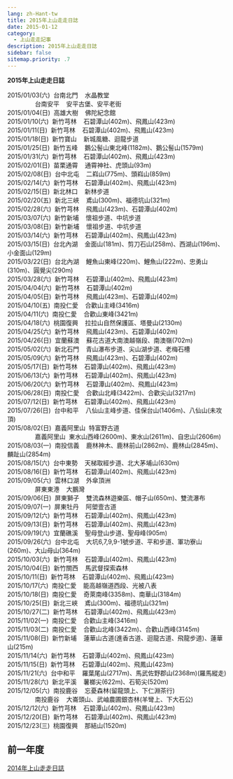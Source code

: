```yaml
---
lang: zh-Hant-tw
title: 2015年上山走走日誌
date: 2015-01-12
category: 
  - 上山走走記事
description: 2015年上山走走日誌
sidebar: false
sitemap.priority: .7
---
```


**2015年上山走走日誌**

<!-- more -->

2015/01/03(六)  台南北門    水晶教堂  
                台南安平    安平古堡、安平老街  
2015/01/04(日)  高雄大樹    佛陀紀念館  
2015/01/10(六)  新竹芎林    石碧潭山(402m)、飛鳳山(423m)  
2015/01/11(日)  新竹芎林    石碧潭山(402m)、飛鳳山(423m)  
2015/01/18(日)  新竹寶山    新城風糖、迴龍步道  
2015/01/25(日)  新竹五峰    鵝公髻山東北峰(1182m)、鵝公髻山(1579m)  
2015/01/31(六)  新竹芎林    石碧潭山(402m)、飛鳳山(423m)  
2015/02/01(日)  苗栗通霄    通霄神社、虎頭山(93m)  
2015/02/08(日)  台中北屯    二嵙山(775m)、頭嵙山(859m)  
2015/02/14(六)  新竹芎林    石碧潭山(402m)、飛鳳山(423m)  
2015/02/15(日)  新北林口    新林步道  
2015/02/20(五)  新北三峽    鳶山(300m)、福德坑山(321m)  
2015/02/28(六)  新竹芎林    飛鳳山(423m)、石碧潭山(402m)  
2015/03/07(六)  新竹新埔    懷祖步道、中坑步道  
2015/03/08(日)  新竹新埔    懷祖步道、中坑步道  
2015/03/14(六)  新竹芎林    石碧潭山(402m)、飛鳳山(423m)  
2015/03/15(日)  台北內湖    金面山(181m)、剪刀石山(258m)、西湖山(196m)、小金面山(129m)  
2015/03/22(日)  台北內湖    鯉魚山東峰(220m)、鯉魚山(222m)、忠勇山(310m)、圓覺尖(290m)  
2015/03/28(六)  新竹芎林    石碧潭山(402m)、飛鳳山(423m)  
2015/04/04(六)  新竹芎林    石碧潭山(402m)  
2015/04/05(日)  新竹芎林    飛鳳山(423m)、石碧潭山(402m)  
2015/04/10(五)  南投仁愛    合歡山主峰(3416m)  
2015/04/11(六)  南投仁愛    合歡山東峰(3421m)  
2015/04/18(六)  桃園復興    拉拉山自然保護區、塔曼山(2130m)  
2015/04/25(六)  新竹芎林    飛鳳山(423m)、石碧潭山(402m)  
2015/04/26(日)  宜蘭蘇澳    蘇花古道大南澳越嶺段、南澳嶺(702m)  
2015/05/02(六)  新北石門    青山瀑布步道、尖山湖步道、老梅石槽  
2015/05/09(六)  新竹芎林    飛鳳山(423m)、石碧潭山(402m)  
2015/05/17(日)  新竹芎林    石碧潭山(402m)、飛鳳山(423m)  
2015/06/13(六)  新竹芎林    石碧潭山(402m)、飛鳳山(423m)  
2015/06/20(六)  新竹芎林    石碧潭山(402m)、飛鳳山(423m)  
2015/06/28(日)  南投仁愛    合歡山北峰(3422m)、合歡尖山(3217m)  
2015/07/12(日)  新竹芎林    石碧潭山(402m)、飛鳳山(423m)  
2015/07/26(日)  台中和平    八仙山主峰步道、佳保台山(1406m)、八仙山(未攻頂)  
2015/08/02(日)  嘉義阿里山  特富野古道  
                嘉義阿里山  東水山西峰(2600m)、東水山(2611m)、自忠山(2606m)  
2015/08/03(一)  南投信義    鹿林神木、鹿林前山(2862m)、鹿林山(2845m)、麟趾山(2854m)  
2015/08/15(六)  台中東勢    天梯取經步道、北大茅埔山(630m)  
2015/08/16(日)  新竹芎林    石碧潭山(402m)、飛鳳山(423m)  
2015/09/05(六)  雲林口湖    外傘頂洲  
                屏東東港    大鵬灣  
2015/09/06(日)  屏東獅子    雙流森林遊樂區、帽子山(650m)、雙流瀑布  
2015/09/07(一)  屏東牡丹    阿塱壹古道  
2015/09/12(六)  新竹芎林    石碧潭山(402m)、飛鳳山(423m)  
2015/09/13(日)  新竹芎林    石碧潭山(402m)、飛鳳山(423m)  
2015/09/19(六)  宜蘭礁溪    聖母登山步道、聖母峰(905m)  
2015/09/26(六)  台中北屯    大坑6,7,9,9-1號步道、平和步道、軍功寮山(260m)、大山母山(364m)  
2015/10/03(六)  新竹芎林    石碧潭山(402m)、飛鳳山(423m)  
2015/10/04(日)  新竹關西    馬武督探索森林  
2015/10/11(日)  新竹芎林    石碧潭山(402m)、飛鳳山(423m)  
2015/10/17(六)  南投仁愛    能高越嶺道西段、光被八表  
2015/10/18(日)  南投仁愛    奇萊南峰(3358m)、南華山(3184m)  
2015/10/25(日)  新北三峽    鳶山(300m)、福德坑山(321m)  
2015/10/27(二)  新竹芎林    石碧潭山(402m)、飛鳳山(423m)  
2015/11/02(一)  南投仁愛    合歡山主峰(3416m)  
2015/11/03(二)  南投仁愛    合歡山北峰(3422m)、合歡山西峰(3145m)  
2015/11/08(日)  新竹新埔    蓮華山古道(進香古道、迴龍古道、飛龍步道)、蓮華山(215m)  
2015/11/14(六)  新竹芎林    石碧潭山(402m)、飛鳳山(423m)  
2015/11/15(日)  新竹芎林    石碧潭山(402m)、飛鳳山(423m)  
2015/11/21(六)  台中和平    羅葉尾山(2717m)、馬武佐野郡山(2368m)(羅馬縱走)  
2015/11/28(六)  新北平溪    薯榔尖(622m)、石筍尖(520m)  
2015/12/05(六)  南投鹿谷    忘憂森林(留龍頭上、下仁淵茶行)  
                南投鹿谷    大崙頭山、武岫農圃銀杏林(羊彎上、下大石公)  
2015/12/12(六)  新竹芎林    石碧潭山(402m)、飛鳳山(423m)  
2015/12/20(日)  新竹芎林    石碧潭山(402m)、飛鳳山(423m)  
2015/12/23(三)  桃園復興    那結山(1520m)  

## 前一年度
[2014年上山走走日誌](/posts/post-126-2014-01-01.md)